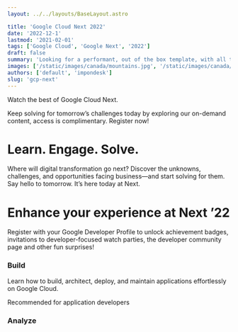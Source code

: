 ```yaml
---
layout: ../../layouts/BaseLayout.astro

title: 'Google Cloud Next 2022'
date: '2022-12-1'
lastmod: '2021-02-01'
tags: ['Google Cloud', 'Google Next', '2022']
draft: false
summary: 'Looking for a performant, out of the box template, with all the best in web technology to support your blogging needs? Checkout the Tailwind Nextjs Starter Blog template.'
images: ['/static/images/canada/mountains.jpg', '/static/images/canada/toronto.jpg']
authors: ['default', 'impondesk']
slug: 'gcp-next'
---
```


<main class="max-w-7xl mx-auto">

Watch the best of Google Cloud Next.

Keep solving for tomorrow’s challenges today by exploring our on-demand content, access is complimentary. Register now!

# Learn. Engage. Solve.

Where will digital transformation go next? Discover the unknowns, challenges, and opportunities facing business—and start solving for them. Say hello to tomorrow. It’s here today at Next.

# Enhance your experience at Next ’22

Register with your Google Developer Profile to unlock achievement badges, invitations to developer-focused watch parties, the developer community page and other fun surprises!


### Build
Learn how to build, architect, deploy, and maintain applications effortlessly on Google Cloud.

Recommended for application developers

### Analyze 



</main>